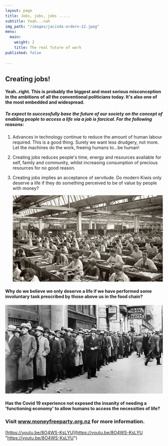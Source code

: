```yaml
---
layout: page
title: Jobs, jobs, jobs .....
subtitle: Yeah...nah
img_path: "/images/jacinda-ardern-22.jpeg"
menu:
  main:
    weight: 2
    title: The real future of work
published: false

---
```

## Creating jobs!

#### Yeah..right.  This is probably the biggest and most serious misconception in the ambitions of all the conventional politicians today. It's also one of the most embedded and widespread.

##### To expect to successfully base the future of our society on the concept of enabling people to access a life via a job is farcical. For the following reasons:

1. Advances in technology continue to reduce the amount of human labour required. This is a good thing. Surely we want less drudgery, not more. Let the machines do the work, freeing humans to...be human!
2. Creating jobs reduces people's time, energy and resources available for self, family and community, whilst increasing consumption of precious resources for no good reason.
3. Creating jobs implies an acceptance of servitude. Do modern Kiwis only deserve a life if they do something perceived to be of value by people with money?

   ![](/images/factory-image0.jpeg)

#### Why do we believe we only deserve a life if we have performed some involuntary task prescribed by those above us in the food chain?

![](/images/depression-ap331124019_wide-05772a7afbd228a673401e9f5e616c74b8bc1d9a-s800-c85.jpg)

#### Has the Covid 19 experience not exposed the insanity of needing a 'functioning economy' to allow humans to access the necessities of life?

### **Visit www.moneyfreeparty.org.nz for more information.**

[https://youtu.be/8O4WS-KsLYU](https://youtu.be/8O4WS-KsLYU "https://youtu.be/8O4WS-KsLYU")
